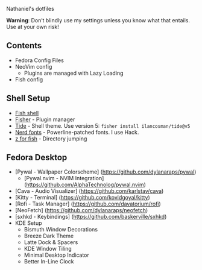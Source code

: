 Nathaniel's dotfiles

**Warning**: Don’t blindly use my settings unless you know what that entails. Use at your own risk!

## Contents
- Fedora Config Files
- NeoVim config
  - Plugins are managed with Lazy Loading
- Fish config
  
## Shell Setup 

- [Fish shell](https://fishshell.com/)
- [Fisher](https://github.com/jorgebucaran/fisher) - Plugin manager
- [Tide](https://github.com/IlanCosman/tide) - Shell theme. Use version 5: `fisher install ilancosman/tide@v5`
- [Nerd fonts](https://github.com/ryanoasis/nerd-fonts) - Powerline-patched fonts. I use Hack.
- [z for fish](https://github.com/jethrokuan/z) - Directory jumping

## Fedora Desktop
- [Pywal - Wallpaper Colorscheme] (https://github.com/dylanaraps/pywal) 
    - [Pywal.nvim - NVIM Integration] (https://github.com/AlphaTechnolog/pywal.nvim)
- [Cava - Audio Visualizer] (https://github.com/karlstav/cava)
- [Kitty - Terminal] (https://github.com/kovidgoyal/kitty)
- [Rofi - Task Manager] (https://github.com/davatorium/rofi)
- [NeoFetch] (https://github.com/dylanaraps/neofetch)
- [sxhkd - Keybindings] (https://github.com/baskerville/sxhkd)
- KDE Setup
  - Bismuth Window Decorations
  - Breeze Dark Theme  
  - Latte Dock & Spacers
  - KDE Window Tiling
  - Minimal Desktop Indicator
  - Better In-Line Clock

